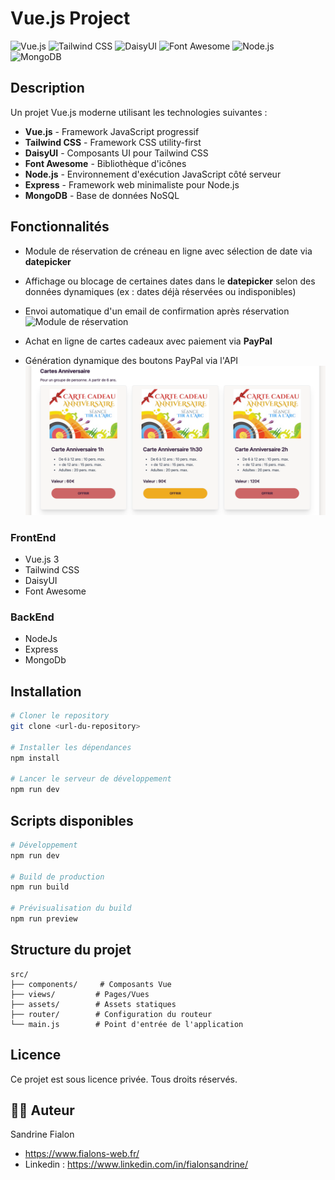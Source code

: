 # Vue.js Project

![Vue.js](https://img.shields.io/badge/Vue.js-4FC08D?style=for-the-badge&logo=vue.js&logoColor=white)
![Tailwind CSS](https://img.shields.io/badge/Tailwind_CSS-38B2AC?style=for-the-badge&logo=tailwind-css&logoColor=white)
![DaisyUI](https://img.shields.io/badge/daisyUI-5A0EF8?style=for-the-badge&logo=daisyui&logoColor=white)
![Font Awesome](https://img.shields.io/badge/Font_Awesome-339AF0?style=for-the-badge&logo=fontawesome&logoColor=white)
![Node.js](https://img.shields.io/badge/Node.js-339933?style=for-the-badge&logo=node.js&logoColor=white)
![MongoDB](https://img.shields.io/badge/MongoDB-47A248?style=for-the-badge&logo=mongodb&logoColor=white)

## Description

Un projet Vue.js moderne utilisant les technologies suivantes :

- **Vue.js** - Framework JavaScript progressif
- **Tailwind CSS** - Framework CSS utility-first
- **DaisyUI** - Composants UI pour Tailwind CSS
- **Font Awesome** - Bibliothèque d'icônes
- **Node.js** - Environnement d'exécution JavaScript côté serveur
- **Express** - Framework web minimaliste pour Node.js
- **MongoDB** - Base de données NoSQL

## Fonctionnalités

- Module de réservation de créneau en ligne avec sélection de date via **datepicker**
- Affichage ou blocage de certaines dates dans le **datepicker** selon des données dynamiques (ex : dates déjà réservées ou indisponibles)
- Envoi automatique d'un email de confirmation après réservation
  ![Module de réservation](screenshots/reservations.png)

- Achat en ligne de cartes cadeaux avec paiement via **PayPal**
- Génération dynamique des boutons PayPal via l'API
  ![Achat de cartes cadeaux](screenshots/cartes-cadeaux.png)

### FrontEnd

- Vue.js 3
- Tailwind CSS
- DaisyUI
- Font Awesome

### BackEnd

- NodeJs
- Express
- MongoDb

## Installation

```bash
# Cloner le repository
git clone <url-du-repository>

# Installer les dépendances
npm install

# Lancer le serveur de développement
npm run dev
```

## Scripts disponibles

```bash
# Développement
npm run dev

# Build de production
npm run build

# Prévisualisation du build
npm run preview
```

## Structure du projet

```
src/
├── components/     # Composants Vue
├── views/         # Pages/Vues
├── assets/        # Assets statiques
├── router/        # Configuration du routeur
└── main.js        # Point d'entrée de l'application
```

## Licence

Ce projet est sous licence privée. Tous droits réservés.

## 👨‍💻 Auteur

Sandrine Fialon

- https://www.fialons-web.fr/
- Linkedin : https://www.linkedin.com/in/fialonsandrine/
